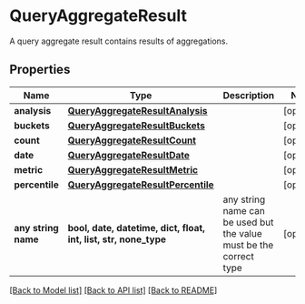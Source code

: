 # QueryAggregateResult

A query aggregate result contains results of aggregations.

## Properties
Name | Type | Description | Notes
------------ | ------------- | ------------- | -------------
**analysis** | [**QueryAggregateResultAnalysis**](QueryAggregateResultAnalysis.md) |  | [optional] 
**buckets** | [**QueryAggregateResultBuckets**](QueryAggregateResultBuckets.md) |  | [optional] 
**count** | [**QueryAggregateResultCount**](QueryAggregateResultCount.md) |  | [optional] 
**date** | [**QueryAggregateResultDate**](QueryAggregateResultDate.md) |  | [optional] 
**metric** | [**QueryAggregateResultMetric**](QueryAggregateResultMetric.md) |  | [optional] 
**percentile** | [**QueryAggregateResultPercentile**](QueryAggregateResultPercentile.md) |  | [optional] 
**any string name** | **bool, date, datetime, dict, float, int, list, str, none_type** | any string name can be used but the value must be the correct type | [optional]

[[Back to Model list]](../README.md#documentation-for-models) [[Back to API list]](../README.md#documentation-for-api-endpoints) [[Back to README]](../README.md)


